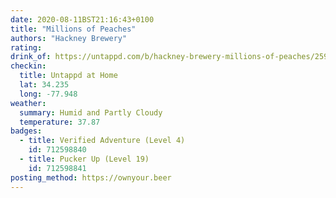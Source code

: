 ```yaml
---
date: 2020-08-11BST21:16:43+0100
title: "Millions of Peaches"
authors: "Hackney Brewery"
rating: 
drink_of: https://untappd.com/b/hackney-brewery-millions-of-peaches/2596244
checkin:
  title: Untappd at Home
  lat: 34.235
  long: -77.948
weather:
  summary: Humid and Partly Cloudy
  temperature: 37.87
badges:
  - title: Verified Adventure (Level 4)
    id: 712598840
  - title: Pucker Up (Level 19)
    id: 712598841
posting_method: https://ownyour.beer
---
```

